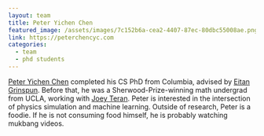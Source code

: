 ```yaml
---
layout: team
title: Peter Yichen Chen
featured_image: /assets/images/7c152b6a-cea2-4407-87ec-80dbc55008ae.png
link: https://peterchencyc.com
categories:
  - team
  - phd students
---
```

[Peter Yichen Chen](https://peterchencyc.com) completed his CS PhD from Columbia, advised by [Eitan Grinspun](https://www.dgp.toronto.edu/~eitan/). Before that, he was a Sherwood-Prize-winning math undergrad from UCLA, working with [Joey Teran](https://www.math.ucla.edu/~jteran/). Peter is interested in the intersection of physics simulation and machine learning. Outside of research, Peter is a foodie. If he is not consuming food himself, he is probably watching mukbang videos.